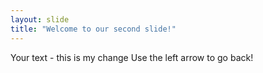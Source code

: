 ```yaml
---
layout: slide
title: "Welcome to our second slide!"
---
```

Your text - this is my change 
Use the left arrow to go back!
